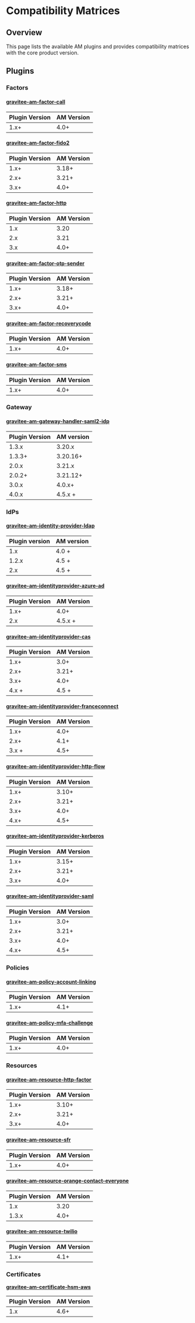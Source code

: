 # Compatibility Matrices

## Overview

This page lists the available AM plugins and provides compatibility matrices with the core product version.

## Plugins

### Factors

#### [gravitee-am-factor-call](https://download.gravitee.io/#graviteeio-ee/am/plugins/factors/gravitee-am-factor-call/)

| Plugin Version | AM Version |
| -------------- | ---------- |
| 1.x+           | 4.0+       |

#### [gravitee-am-factor-fido2](https://download.gravitee.io/#graviteeio-ee/am/plugins/factors/gravitee-am-factor-fido2/)

| Plugin Version | AM Version |
| -------------- | ---------- |
| 1.x+           | 3.18+      |
| 2.x+           | 3.21+      |
| 3.x+           | 4.0+       |

#### [gravitee-am-factor-http](https://download.gravitee.io/#graviteeio-ee/am/plugins/factors/gravitee-am-factor-http/)

| Plugin Version | AM Version |
| -------------- | ---------- |
| 1.x            | 3.20       |
| 2.x            | 3.21       |
| 3.x            | 4.0+       |

#### [gravitee-am-factor-otp-sender](https://download.gravitee.io/#graviteeio-ee/am/plugins/factors/gravitee-am-factor-otp-sender/)

| Plugin Version | AM Version |
| -------------- | ---------- |
| 1.x+           | 3.18+      |
| 2.x+           | 3.21+      |
| 3.x+           | 4.0+       |

#### [gravitee-am-factor-recoverycode](https://download.gravitee.io/#graviteeio-ee/am/plugins/factors/gravitee-am-factor-recovery-code/)

| Plugin Version | AM Version |
| -------------- | ---------- |
| 1.x+           | 4.0+       |

#### [gravitee-am-factor-sms](https://download.gravitee.io/#graviteeio-ee/am/plugins/factors/gravitee-am-factor-sms/)

| Plugin Version | AM Version |
| -------------- | ---------- |
| 1.x+           | 4.0+       |

### Gateway

#### [gravitee-am-gateway-handler-saml2-idp](https://download.gravitee.io/#graviteeio-ee/am/plugins/gateway/handlers/gravitee-am-gateway-handler-saml2-idp/)

| Plugin Version | AM version |
| -------------- | ---------- |
| 1.3.x          | 3.20.x     |
| 1.3.3+         | 3.20.16+   |
| 2.0.x          | 3.21.x     |
| 2.0.2+         | 3.21.12+   |
| 3.0.x          | 4.0.x+     |
| 4.0.x          | 4.5.x +    |

### IdPs

#### [gravitee-am-identity-provider-ldap](https://download.gravitee.io/#graviteeio-ee/am/plugins/idps/gravitee-am-identityprovider-ldap/)

| Plugin version | AM version |
| -------------- | ---------- |
| 1.x            | 4.0 +      |
| 1.2.x          | 4.5 +      |
| 2.x            | 4.5 +      |

#### [gravitee-am-identityprovider-azure-ad](https://download.gravitee.io/#graviteeio-ee/am/plugins/idps/gravitee-am-identityprovider-azure-ad/)

| Plugin Version | AM Version |
| -------------- | ---------- |
| 1.x+           | 4.0+       |
| 2.x            | 4.5.x +    |

#### [gravitee-am-identityprovider-cas](https://download.gravitee.io/#graviteeio-ee/am/plugins/idps/gravitee-am-identityprovider-cas/)

| Plugin Version | AM Version |
| -------------- | ---------- |
| 1.x+           | 3.0+       |
| 2.x+           | 3.21+      |
| 3.x+           | 4.0+       |
| 4.x +          | 4.5 +      |

#### [gravitee-am-identityprovider-franceconnect](https://download.gravitee.io/#graviteeio-ee/am/plugins/idps/gravitee-am-identityprovider-franceconnect/)

| Plugin Version | AM Version |
| -------------- | ---------- |
| 1.x+           | 4.0+       |
| 2.x+           | 4.1+       |
| 3.x +          | 4.5+       |

#### [gravitee-am-identityprovider-http-flow](https://download.gravitee.io/#graviteeio-ee/am/plugins/idps/gravitee-am-identityprovider-http-flow/)

| Plugin Version | AM Version |
| -------------- | ---------- |
| 1.x+           | 3.10+      |
| 2.x+           | 3.21+      |
| 3.x+           | 4.0+       |
| 4.x+           | 4.5+       |

#### [gravitee-am-identityprovider-kerberos](https://download.gravitee.io/#graviteeio-ee/am/plugins/idps/gravitee-am-identityprovider-kerberos/)

| Plugin Version | AM Version |
| -------------- | ---------- |
| 1.x+           | 3.15+      |
| 2.x+           | 3.21+      |
| 3.x+           | 4.0+       |

#### [gravitee-am-identityprovider-saml](https://download.gravitee.io/#graviteeio-ee/am/plugins/idps/gravitee-am-identityprovider-saml2-generic/)

| Plugin Version | AM Version |
| -------------- | ---------- |
| 1.x+           | 3.0+       |
| 2.x+           | 3.21+      |
| 3.x+           | 4.0+       |
| 4.x+           | 4.5+       |

### Policies

#### [gravitee-am-policy-account-linking](https://download.gravitee.io/#graviteeio-ee/am/plugins/policies/gravitee-am-policy-account-linking/)

| Plugin Version | AM Version |
| -------------- | ---------- |
| 1.x+           | 4.1+       |

#### [gravitee-am-policy-mfa-challenge](https://download.gravitee.io/#graviteeio-ee/am/plugins/policies/gravitee-am-policy-mfa-challenge/)

| Plugin Version | AM Version |
| -------------- | ---------- |
| 1.x+           | 4.0+       |

### Resources

#### [gravitee-am-resource-http-factor](https://download.gravitee.io/#graviteeio-ee/am/plugins/resources/gravitee-am-resource-http-factor/)

| Plugin Version | AM Version |
| -------------- | ---------- |
| 1.x+           | 3.10+      |
| 2.x+           | 3.21+      |
| 3.x+           | 4.0+       |

#### [gravitee-am-resource-sfr](https://download.gravitee.io/#graviteeio-ee/am/plugins/resources/gravitee-am-resource-sfr/)

| Plugin Version | AM Version |
| -------------- | ---------- |
| 1.x+           | 4.0+       |

#### [gravitee-am-resource-orange-contact-everyone](https://download.gravitee.io/#graviteeio-ee/am/plugins/resources/gravitee-am-resource-orange-contact-everyone/)

| Plugin Version | AM Version |
| -------------- | ---------- |
| 1.x            | 3.20       |
| 1.3.x          | 4.0+       |

#### [gravitee-am-resource-twilio](https://download.gravitee.io/#graviteeio-ee/am/plugins/resources/gravitee-am-resource-twilio/)

| Plugin Version | AM Version |
| -------------- | ---------- |
| 1.x+           | 4.1+       |

### Certificates

[**gravitee-am-certificate-hsm-aws**](https://download.gravitee.io/#graviteeio-ee/plugins/certificates/gravitee-am-certificate-hsm-aws/)

| Plugin Version | AM Version |
| -------------- | ---------- |
| 1.x            | 4.6+       |


